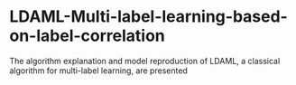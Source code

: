 # LDAML-Multi-label-learning-based-on-label-correlation
The algorithm explanation and model reproduction of LDAML, a classical algorithm for multi-label learning, are presented
